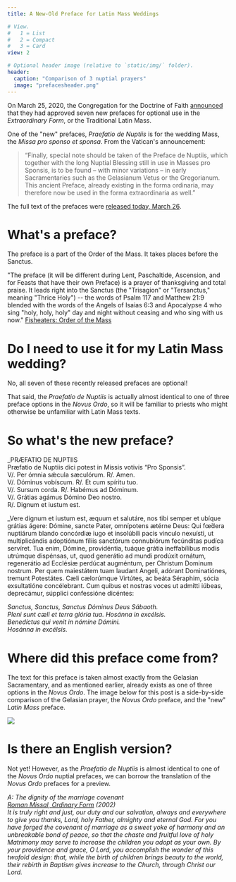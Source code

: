 ```yaml
---
title: A New-Old Preface for Latin Mass Weddings

# View.
#   1 = List
#   2 = Compact
#   3 = Card
view: 2

# Optional header image (relative to `static/img/` folder).
header:
  caption: "Comparison of 3 nuptial prayers"
  image: "prefacesheader.png"
---
```


On March 25, 2020, the Congregation for the Doctrine of Faith [announced](https://press.vatican.va/content/salastampa/it/bollettino/pubblico/2020/03/25/0183/00401.html#EN) that they had approved seven new prefaces for optional use in the _Extraordinary Form_, or the Traditional Latin Mass. 

One of the "new" prefaces, _Praefatio de Nuptiis_ is for the wedding Mass, the _Missa pro sponso et sponsa_. From the Vatican's announcement: 

> “Finally, special note should be taken of the Preface de Nuptiis, which together with the long Nuptial Blessing still in use in Masses pro Sponsis, is to be found – with minor variations – in early Sacramentaries such as the Gelasianum Vetus or the Gregorianum. This ancient Preface, already existing in the forma ordinaria, may therefore now be used in the forma extraordinaria as well.”

The full text of the prefaces were [released today, March 26](https://www.vaticannews.va/it/vaticano/news/2020-03/testo-nuovi-prefazi-messale-romano-1962-dottrina-fede.html).

# What's a preface? 

The preface is a part of the Order of the Mass. It takes places before the Sanctus. 

"The preface (it will be different during Lent, Paschaltide, Ascension, and for Feasts that have their own Preface) is a prayer of thanksgiving and total praise. It leads right into the Sanctus (the "Trisagion" or "Tersanctus," meaning "Thrice Holy") -- the words of Psalm 117 and Matthew 21:9 blended with the words of the Angels of Isaias 6:3 and Apocalypse 4 who sing "holy, holy, holy" day and night without ceasing and who sing with us now." [Fisheaters: Order of the Mass](https://www.fisheaters.com/TLMinstructions.html)

# Do I need to use it for my Latin Mass wedding? 

No, all seven of these recently released prefaces are optional! 

That said, the _Praefatio de Nuptiis_ is actually almost identical to one of three preface options in the _Novus Ordo_, so it will be familiar to priests who might otherwise be unfamiliar with Latin Mass texts. 

# So what's the new preface? 

_PRÆFATIO DE NUPTIIS <br>
Præfatio de Nuptiis dici potest in Missis votivis “Pro Sponsis”. <br>
V/. Per ómnia sǽcula sæculórum. R/. Amen. <br>
V/. Dóminus vobíscum. R/. Et cum spíritu tuo. <br>
V/. Sursum corda. R/. Habémus ad Dóminum. <br>
V/. Grátias agámus Dómino Deo nostro. <br>
R/. Dignum et iustum est. <br>

_Vere dignum et iustum est, æquum et salutáre, nos tibi semper et ubíque grátias ágere: Dómine, sancte Pater, omnípotens ætérne Deus: Qui fœ́dera nuptiárum blando concórdiæ iugo et insolúbili pacis vinculo nexuísti, ut multiplicándis adoptiónum fíliis sanctórum connubiórum fecúnditas pudíca servíret. Tua enim, Dómine, providéntia, tuáque grátia ineffabílibus modis utrúmque dispénsas, ut, quod generátio ad mundi prodúxit ornátum, regenerátio ad Ecclésiæ perdúcat augméntum, per Christum Dominum nostrum. Per quem maiestátem tuam laudant Angeli, adórant Dominatiónes, tremunt Potestátes. Cæli cælorúmque Virtútes, ac beáta Séraphim, sócia exsultatióne concélebrant. Cum quibus et nostras voces ut admítti iúbeas, deprecámur, súpplici confessióne dicéntes:

_Sanctus, Sanctus, Sanctus Dóminus Deus Sábaoth. <br>
Pleni sunt cæli et terra glória tua. Hosánna in excélsis. <br>
Benedíctus qui venit in nómine Dómini. <br>
Hosánna in excélsis. <br>_

# Where did this preface come from? 

The text for this preface is taken almost exactly from the Gelasian Sacramentary, and as mentioned earlier, already exists as one of three options in the _Novus Ordo_. The image below for this post is a side-by-side comparison of the Gelasian prayer, the _Novus Ordo_ preface, and the "new" _Latin Mass_ preface. 

![](/uploads/prefaces.png)

# Is there an English version?

Not yet! However, as the _Praefatio de Nuptiis_ is almost identical to one of the _Novus Ordo_ nuptial prefaces, we can borrow the translation of the _Novus Ordo_ prefaces for a preview. 

_A: The dignity of the marriage covenant <br>
[Roman Missal, Ordinary Form](http://www.ibreviary.com/m2/preghiere.php?tipo=Rito&id=551#pref) (2002) <br>
It is truly right and just, our duty and our salvation, always and everywhere to give you thanks, Lord, holy Father, almighty and eternal God. For you have forged the covenant of marriage as a sweet yoke of harmony and an unbreakable bond of peace, so that the chaste and fruitful love of holy Matrimony may serve to increase the children you adopt as your own. By your providence and grace, O Lord, you accomplish the wonder of this twofold design: that, while the birth of children brings beauty to the world, their rebirth in Baptism gives increase to the Church, through Christ our Lord._

